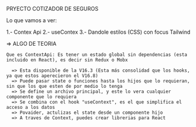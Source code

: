 PRYECTO COTIZADOR DE SEGUROS

Lo que vamos a ver:

1.- Contex Api
2.- useContex
3.- Dandole estilos (CSS) con focus Tailwind

=> ALGO DE TEORIA

    Que es ContextApi: Es tener un estado global sin dependencias (esta incluido en React), es decir sin Redux o Mobx

      => Esta disponible de la V16.3 (Esta más consolidad que los hooks, ya que estos aperecieron el V16.8)
      => Puede pasar state o funciones hasta los hijos que lo requieran, sin que los que esten de por medio lo tenga
      => Se define un archivo principal, y este lo vera cualquier componente que lo requiera
      => Se combina con el hook "useContext", es el que simplifica el acceso a los datos
      => Povaider, actulizas el state desde un componente hijo
      => A traves de Context, puedes crear librerias para React

